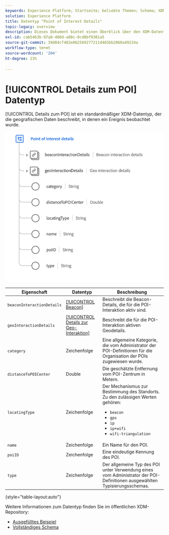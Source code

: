 ```yaml
---
keywords: Experience Platform; Startseite; beliebte Themen; Schema; XDM; Felder; Schemas; Schemas; POI; POI-Details; POI-Details; POI-Details; Point-of-Interest-Details; Datentyp; Datentyp;
solution: Experience Platform
title: Datentyp "Point of Interest Details"
topic-legacy: overview
description: Dieses Dokument bietet einen Überblick über den XDM-Datentyp "Point of Interest Details".
exl-id: cab5463b-97a0-400d-a00c-0cd8bf9301a5
source-git-commit: 39d04cf482e862569277211d465bb2060a49224a
workflow-type: tm+mt
source-wordcount: '204'
ht-degree: 23%

---
```


# [!UICONTROL Details zum POI] Datentyp

[!UICONTROL Details zum POI] ist ein standardmäßiger XDM-Datentyp, der die geografischen Daten beschreibt, in denen ein Ereignis beobachtet wurde.

<img src="../images/data-types/poi-details.png" width="550" /><br />

| Eigenschaft | Datentyp | Beschreibung |
| --- | --- | --- |
| `beaconInteractionDetails` | [[!UICONTROL Beacon]](./beacon.md) | Beschreibt die Beacon-Details, die für die POI-Interaktion aktiv sind. |
| `geoInteractionDetails` | [[!UICONTROL Details zur Geo-Interaktion]](./geo-interaction-details.md) | Beschreibt die für die POI-Interaktion aktiven Geodetails. |
| `category` | Zeichenfolge | Eine allgemeine Kategorie, die vom Administrator der POI-Definitionen für die Organisation der POIs zugewiesen wurde. |
| `distanceToPOICenter` | Double | Die geschätzte Entfernung vom POI-Zentrum in Metern. |
| `locatingType` | Zeichenfolge | Der Mechanismus zur Bestimmung des Standorts. Zu den zulässigen Werten gehören: <ul><li>`beacon`</li><li>`gps`</li><li>`ip`</li><li>`ip+wifi`</li><li>`wifi-triangulation`</li></ul> |
| `name` | Zeichenfolge | Ein Name für den POI. |
| `poiID` | Zeichenfolge | Eine eindeutige Kennung des POI. |
| `type` | Zeichenfolge | Der allgemeine Typ des POI unter Verwendung eines vom Administrator der POI-Definitionen ausgewählten Typisierungsschemas. |

{style=&quot;table-layout:auto&quot;}

Weitere Informationen zum Datentyp finden Sie im öffentlichen XDM-Repository:

* [Ausgefülltes Beispiel](https://github.com/adobe/xdm/blob/master/components/datatypes/poi-detail.example.1.json)
* [Vollständiges Schema](https://github.com/adobe/xdm/blob/master/components/datatypes/poi-detail.schema.json)
